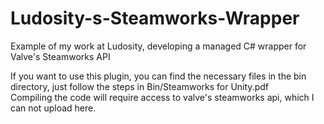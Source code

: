 # Ludosity-s-Steamworks-Wrapper
Example of my work at Ludosity, developing a managed C# wrapper for Valve's Steamworks API

If you want to use this plugin, you can find the necessary files in the bin directory, just follow the steps in Bin/Steamworks for Unity.pdf  
Compiling the code will require access to valve's steamworks api, which I can not upload here.